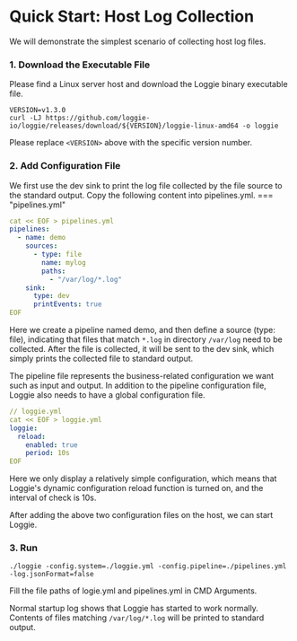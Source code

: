 # Quick Start: Host Log Collection

We will demonstrate the simplest scenario of collecting host log files.

### 1. Download the Executable File
Please find a Linux server host and download the Loggie binary executable file.
```shell
VERSION=v1.3.0
curl -LJ https://github.com/loggie-io/loggie/releases/download/${VERSION}/loggie-linux-amd64 -o loggie
```

Please replace `<VERSION>` above with the specific version number.

### 2. Add Configuration File

We first use the dev sink to print the log file collected by the file source to the standard output.
Copy the following content into pipelines.yml.
=== "pipelines.yml"
```yaml
cat << EOF > pipelines.yml
pipelines:
  - name: demo
    sources:
      - type: file
        name: mylog
        paths:
          - "/var/log/*.log"
    sink:
      type: dev
      printEvents: true
EOF
```
Here we create a pipeline named demo, and then define a source (type: file), indicating that files that match `*.log` in directory `/var/log` need to be collected. After the file is collected, it will be sent to the dev sink, which simply prints the collected file to standard output.

The pipeline file represents the business-related configuration we want such as input and output. In addition to the pipeline configuration file, Loggie also needs to have a global configuration file.

```yaml
// loggie.yml
cat << EOF > loggie.yml
loggie:
  reload:
    enabled: true
    period: 10s
EOF
```

Here we only display a relatively simple configuration, which means that Loggie's dynamic configuration reload function is turned on, and the interval of check is 10s.

After adding the above two configuration files on the host, we can start Loggie.


### 3. Run
```shell
./loggie -config.system=./loggie.yml -config.pipeline=./pipelines.yml -log.jsonFormat=false
```

Fill the file paths of logie.yml and pipelines.yml in CMD Arguments.
 
Normal startup log shows that Loggie has started to work normally. Contents of files matching `/var/log/*.log` will be printed to standard output.
